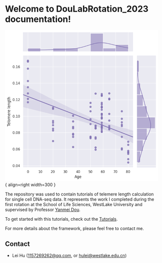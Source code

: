 # Welcome to DouLabRotation_2023 documentation!


<div class="result" markdown>

![Image title](img/telseq_plot.png){ align=right width=300 }

The repository was used to contain tutorials of telemere length calculation for single cell DNA-seq data. It represents the work I completed during the first rotation at the School of Life Sciences, WestLake University and supervised by Professor [Yanmei Dou](https://www.westlake.edu.cn/faculty/yanmei-dou.html).

To get started with this tutorials, check out the [Tutorials](Tutorial).

For more details about the framework, please feel free to contact me.

</div>



<div class="Contact" markdown>

## Contact

- Lei Hu ([1157269262@qq.com](mailto:1157269262@qq.com), or [hulei@westlake.edu.cn](mailto:hulei@westlake.edu.cn))

</div>
